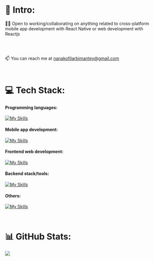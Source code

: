 # 💫 Intro:
 👨‍💻 Open to working/collaborating on anything related to cross-platform mobile app development with React Native or web development with Reactjs
 
 <br>
 <br>
 
 📫 You can reach me at nanakofilarbimantey@gmail.com 
 
<br>


# 💻 Tech Stack:
<h4 align="left">Programming languages:</h4>

[![My Skills](https://skillicons.dev/icons?i=javascript,typescript,cs)](https://skillicons.dev)

<h4 align="left">Mobile app development:</h4>

[![My Skills](https://skillicons.dev/icons?i=react)](https://skillicons.dev)

<h4 align="left">Frontend web development:</h4>

[![My Skills](https://skillicons.dev/icons?i=html,css,sass,redux,nextjs,react,bootstrap,mui,tailwind,chakraui)](https://skillicons.dev)

<h4 align="left">Backend stack/tools:</h4>

[![My Skills](https://skillicons.dev/icons?i=nodejs,express,mongodb,mysql,postgres,graphql,firebase,prisma)](https://skillicons.dev)   
  
<h4 align="left">Others:</h4>

[![My Skills](https://skillicons.dev/icons?i=git,bash,figma,vscode,powershell,netlify,vercel)](https://skillicons.dev)

<br>

# 📊 GitHub Stats:

![](https://github-readme-streak-stats.herokuapp.com/?user=nklmantey&theme=radical&hide_border=false)<br/>
